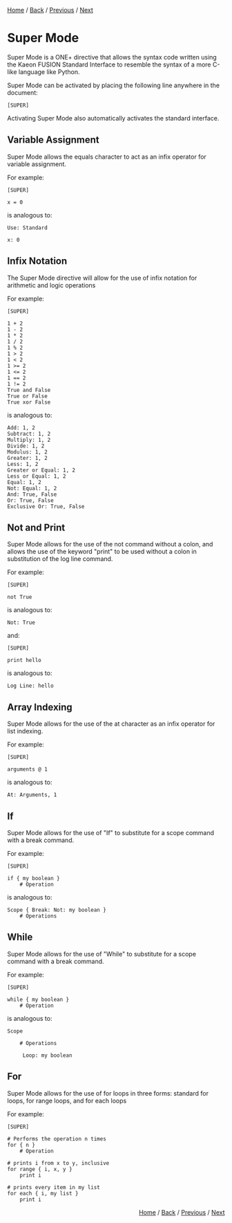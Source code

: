 [Home](https://github.com/Gallery-of-Kaeon/Kaeon-FUSION/tree/master/Kaeon%20FUSION/Documentation/README.md) /
[Back](https://github.com/Gallery-of-Kaeon/Kaeon-FUSION/tree/master/Kaeon%20FUSION/Documentation/3%20-%20Standard%20Interface/README.md) /
[Previous](https://github.com/Gallery-of-Kaeon/Kaeon-FUSION/tree/master/Kaeon%20FUSION/Documentation/3%20-%20Standard%20Interface/README.md) /
[Next](https://github.com/Gallery-of-Kaeon/Kaeon-FUSION/tree/master/Kaeon%20FUSION/Documentation/4%20-%20Stack%20Interface/README.md)

# Super Mode

Super Mode is a ONE+ directive that allows the syntax code written using the Kaeon FUSION Standard Interface to resemble the syntax of a more C-like language like Python.

Super Mode can be activated by placing the following line anywhere in the document:

    [SUPER]

Activating Super Mode also automatically activates the standard interface.

## Variable Assignment

Super Mode allows the equals character to act as an infix operator for variable assignment.

For example:

    [SUPER]

    x = 0

is analogous to:

    Use: Standard

    x: 0

## Infix Notation

The Super Mode directive will allow for the use of infix notation for arithmetic and logic operations

For example:

    [SUPER]

    1 + 2
    1 - 2
    1 * 2
    1 / 2
    1 % 2
    1 > 2
    1 < 2
    1 >= 2
    1 <= 2
    1 == 2
    1 != 2
    True and False
    True or False
    True xor False

is analogous to:

    Add: 1, 2
    Subtract: 1, 2
    Multiply: 1, 2
    Divide: 1, 2
    Modulus: 1, 2
    Greater: 1, 2
    Less: 1, 2
    Greater or Equal: 1, 2
    Less or Equal: 1, 2
    Equal: 1, 2
    Not: Equal: 1, 2
    And: True, False
    Or: True, False
    Exclusive Or: True, False

## Not and Print

Super Mode allows for the use of the not command without a colon,
and allows the use of the keyword "print" to be used without a colon in substitution of the log line command.

For example:
					
    [SUPER]
			
    not True
				
is analogous to:
					
    Not: True

and:
					
    [SUPER]
			
    print hello
				
is analogous to:
					
    Log Line: hello

## Array Indexing

Super Mode allows for the use of the at character as an infix operator for list indexing.

For example:

    [SUPER]

    arguments @ 1

is analogous to:

    At: Arguments, 1

## If

Super Mode allows for the use of "If" to substitute for a scope command with a break command.

For example:

    [SUPER]

    if { my boolean }
    	# Operation

is analogous to:

    Scope { Break: Not: my boolean }
    	# Operations

## While

Super Mode allows for the use of "While" to substitute for a scope command with a break command.

For example:

    [SUPER]

    while { my boolean }
    	# Operation

is analogous to:

    Scope

    	# Operations

    	 Loop: my boolean

## For

Super Mode allows for the use of for loops in three forms:
standard for loops,
for range loops,
and for each loops

For example:

    [SUPER]

    # Performs the operation n times
    for { n }
    	# Operation

    # prints i from x to y, inclusive
    for range { i, x, y }
    	print i

    # prints every item in my list
    for each { i, my list }
    	print i

<div align="right"><p>

<a href="https://github.com/Gallery-of-Kaeon/Kaeon-FUSION/tree/master/Kaeon%20FUSION/Documentation/README.md">Home</a> / 
<a href="https://github.com/Gallery-of-Kaeon/Kaeon-FUSION/tree/master/Kaeon%20FUSION/Documentation/3%20-%20Standard%20Interface/README.md">Back</a> / 
<a href="https://github.com/Gallery-of-Kaeon/Kaeon-FUSION/tree/master/Kaeon%20FUSION/Documentation/3%20-%20Standard%20Interface/README.md">Previous</a> / 
<a href="https://github.com/Gallery-of-Kaeon/Kaeon-FUSION/tree/master/Kaeon%20FUSION/Documentation/4%20-%20Stack%20Interface/README.md">Next</a>

</p></div>